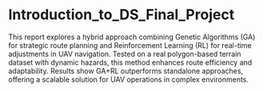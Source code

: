 # Introduction_to_DS_Final_Project

This report explores a hybrid approach combining Genetic Algorithms (GA) for strategic route planning and Reinforcement Learning (RL) for real-time adjustments in UAV navigation. Tested on a real polygon-based terrain dataset with dynamic hazards, this method enhances route efficiency and adaptability. Results show GA+RL outperforms standalone approaches, offering a scalable solution for UAV operations in complex environments.
